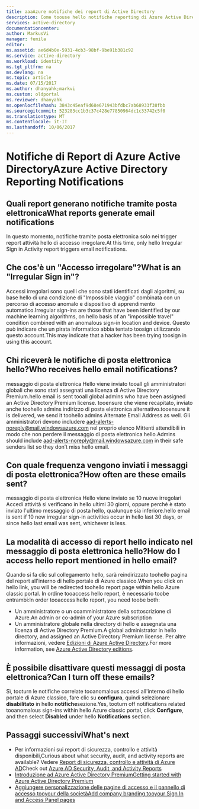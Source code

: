 ```yaml
---
title: aaaAzure notifiche dei report di Active Directory
description: Come toouse hello notifiche reporting di Azure Active Directory per l'accesso sospetti aggiuntivi.
services: active-directory
documentationcenter: 
author: MarkusVi
manager: femila
editor: 
ms.assetid: ae6d4b0e-5931-4cb3-98bf-9be91b381c92
ms.service: active-directory
ms.workload: identity
ms.tgt_pltfrm: na
ms.devlang: na
ms.topic: article
ms.date: 07/15/2017
ms.author: dhanyahk;markvi
ms.custom: oldportal
ms.reviewer: dhanyahk
ms.openlocfilehash: 3843c45eaf9d68e671943bfdbc7ab68933f38fbb
ms.sourcegitcommit: 523283cc1b3c37c428e77850964dc1c33742c5f0
ms.translationtype: MT
ms.contentlocale: it-IT
ms.lasthandoff: 10/06/2017
---
```

# <a name="azure-active-directory-reporting-notifications"></a><span data-ttu-id="45c19-103">Notifiche di Report di Azure Active Directory</span><span class="sxs-lookup"><span data-stu-id="45c19-103">Azure Active Directory Reporting Notifications</span></span>
## <a name="what-reports-generate-email-notifications"></a><span data-ttu-id="45c19-104">Quali report generano notifiche tramite posta elettronica</span><span class="sxs-lookup"><span data-stu-id="45c19-104">What reports generate email notifications</span></span>
<span data-ttu-id="45c19-105">In questo momento, notifiche tramite posta elettronica solo nei trigger report attività hello di accesso irregolare.</span><span class="sxs-lookup"><span data-stu-id="45c19-105">At this time, only hello Irregular Sign in Activity report triggers email notifications.</span></span>

## <a name="what-is-an-irregular-sign-in"></a><span data-ttu-id="45c19-106">Che cos'è un "Accesso irregolare"?</span><span class="sxs-lookup"><span data-stu-id="45c19-106">What is an "Irregular Sign in"?</span></span>
<span data-ttu-id="45c19-107">Accessi irregolari sono quelli che sono stati identificati dagli algoritmi, su base hello di una condizione di "Impossibile viaggio" combinata con un percorso di accesso anomalo e dispositivo di apprendimento automatico.</span><span class="sxs-lookup"><span data-stu-id="45c19-107">Irregular sign-ins are those that have been identified by our machine learning algorithms, on hello basis of an "impossible travel" condition combined with an anomalous sign-in location and device.</span></span> <span data-ttu-id="45c19-108">Questo può indicare che un pirata informatico abbia tentato toosign utilizzando questo account.</span><span class="sxs-lookup"><span data-stu-id="45c19-108">This may indicate that a hacker has been trying toosign in using this account.</span></span>

## <a name="who-receives-hello-email-notifications"></a><span data-ttu-id="45c19-109">Chi riceverà le notifiche di posta elettronica hello?</span><span class="sxs-lookup"><span data-stu-id="45c19-109">Who receives hello email notifications?</span></span>
<span data-ttu-id="45c19-110">messaggio di posta elettronica Hello viene inviato tooall gli amministratori globali che sono stati assegnati una licenza di Active Directory Premium.</span><span class="sxs-lookup"><span data-stu-id="45c19-110">hello email is sent tooall global admins who have been assigned an Active Directory Premium license.</span></span> <span data-ttu-id="45c19-111">tooensure che viene recapitato, inviato anche toohello admins indirizzo di posta elettronica alternativo.</span><span class="sxs-lookup"><span data-stu-id="45c19-111">tooensure it is delivered, we send it toohello admins Alternate Email Address as well.</span></span> <span data-ttu-id="45c19-112">Gli amministratori devono includere aad-alerts-noreply@mail.windowsazure.com nel proprio elenco Mittenti attendibili in modo che non perdere il messaggio di posta elettronica hello.</span><span class="sxs-lookup"><span data-stu-id="45c19-112">Admins should include aad-alerts-noreply@mail.windowsazure.com in their safe senders list so they don’t miss hello email.</span></span>

## <a name="how-often-are-these-emails-sent"></a><span data-ttu-id="45c19-113">Con quale frequenza vengono inviati i messaggi di posta elettronica?</span><span class="sxs-lookup"><span data-stu-id="45c19-113">How often are these emails sent?</span></span>
<span data-ttu-id="45c19-114">messaggio di posta elettronica Hello viene inviato se 10 nuove irregolari Accedi attività si verificano in hello ultimi 30 giorni, oppure perché è stato inviato l'ultimo messaggio di posta hello, qualunque sia inferiore.</span><span class="sxs-lookup"><span data-stu-id="45c19-114">hello email is sent if 10 new irregular sign-in activities occur in hello last 30 days, or since hello last email was sent, whichever is less.</span></span>

## <a name="how-do-i-access-hello-report-mentioned-in-hello-email"></a><span data-ttu-id="45c19-115">La modalità di accesso di report hello indicato nel messaggio di posta elettronica hello?</span><span class="sxs-lookup"><span data-stu-id="45c19-115">How do I access hello report mentioned in hello email?</span></span>
<span data-ttu-id="45c19-116">Quando si fa clic sul collegamento hello, sarà reindirizzato toohello pagina del report all'interno di hello portale di Azure classico.</span><span class="sxs-lookup"><span data-stu-id="45c19-116">When you click on hello link, you will be redirected toohello report page within hello Azure classic portal.</span></span> <span data-ttu-id="45c19-117">In ordine tooaccess hello report, è necessario toobe entrambi:</span><span class="sxs-lookup"><span data-stu-id="45c19-117">In order tooaccess hello report, you need toobe both:</span></span>

* <span data-ttu-id="45c19-118">Un amministratore o un coamministratore della sottoscrizione di Azure.</span><span class="sxs-lookup"><span data-stu-id="45c19-118">An admin or co-admin of your Azure subscription</span></span>
* <span data-ttu-id="45c19-119">Un amministratore globale nella directory di hello e assegnata una licenza di Active Directory Premium.</span><span class="sxs-lookup"><span data-stu-id="45c19-119">A global administrator in hello directory, and assigned an Active Directory Premium license.</span></span> <span data-ttu-id="45c19-120">Per altre informazioni, vedere [Edizioni di Azure Active Directory](active-directory-editions.md).</span><span class="sxs-lookup"><span data-stu-id="45c19-120">For more information, see [Azure Active Directory editions](active-directory-editions.md).</span></span>

## <a name="can-i-turn-off-these-emails"></a><span data-ttu-id="45c19-121">È possibile disattivare questi messaggi di posta elettronica?</span><span class="sxs-lookup"><span data-stu-id="45c19-121">Can I turn off these emails?</span></span>
<span data-ttu-id="45c19-122">Sì, tooturn le notifiche correlate tooanomalous accessi all'interno di hello portale di Azure classico, fare clic su **configura**, quindi selezionare **disabilitato** in hello **notifiche**sezione.</span><span class="sxs-lookup"><span data-stu-id="45c19-122">Yes, tooturn off notifications related tooanomalous sign-ins within hello Azure classic portal, click **Configure**, and then select **Disabled** under hello **Notifications** section.</span></span>

## <a name="whats-next"></a><span data-ttu-id="45c19-123">Passaggi successivi</span><span class="sxs-lookup"><span data-stu-id="45c19-123">What's next</span></span>
* <span data-ttu-id="45c19-124">Per informazioni sui report di sicurezza, controllo e attività disponibili,</span><span class="sxs-lookup"><span data-stu-id="45c19-124">Curious about what security, audit, and activity reports are available?</span></span> <span data-ttu-id="45c19-125">Vedere [Report di sicurezza, controllo e attività di Azure AD](active-directory-view-access-usage-reports.md)</span><span class="sxs-lookup"><span data-stu-id="45c19-125">Check out [Azure AD Security, Audit, and Activity Reports](active-directory-view-access-usage-reports.md)</span></span>
* [<span data-ttu-id="45c19-126">Introduzione ad Azure Active Directory Premium</span><span class="sxs-lookup"><span data-stu-id="45c19-126">Getting started with Azure Active Directory Premium</span></span>](active-directory-get-started-premium.md)
* [<span data-ttu-id="45c19-127">Aggiungere personalizzazione delle pagine di accesso e il pannello di accesso tooyour della società</span><span class="sxs-lookup"><span data-stu-id="45c19-127">Add company branding tooyour Sign In and Access Panel pages</span></span>](active-directory-add-company-branding.md)

